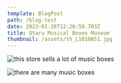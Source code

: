 ```yaml
---
template: BlogPost
path: /blog-test
date: 2023-01-26T12:26:59.703Z
title: Otaru Musical Boxes Museum
thumbnail: /assets/th_L1010851.jpg
---
```

![this store sells a lot of music boxes](/assets/th_L1010851.jpg "Otaru Music boxes Museum.")

![there are many music boxes](/assets/th_L1010798.jpg "Inside of the museum")
